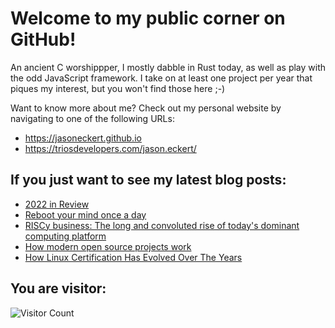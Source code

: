 # Welcome to my public corner on GitHub! 
An ancient C worshippper, I mostly dabble in Rust today, as well as play with the odd JavaScript framework.
I take on at least one project per year that piques my interest, but you won't find those here ;-)

Want to know more about me? Check out my personal website by navigating to one of the following URLs:
- https://jasoneckert.github.io
- https://triosdevelopers.com/jason.eckert/

## If you just want to see my latest blog posts:
<!-- BLOG-POST-LIST:START -->
- [2022 in Review](https://jasoneckert.github.io/myblog/2022-in-review/)
- [Reboot your mind once a day](https://jasoneckert.github.io/myblog/tech-workers-should-meditate/)
- [RISCy business: The long and convoluted rise of today&#39;s dominant computing platform](https://jasoneckert.github.io/myblog/riscy-business/)
- [How modern open source projects work](https://jasoneckert.github.io/myblog/modern-open-source/)
- [How Linux Certification Has Evolved Over The Years](https://jasoneckert.github.io/myblog/linux-certification/)
<!-- BLOG-POST-LIST:END -->

<!--
**jasoneckert/jasoneckert** is a ✨ _special_ ✨ repository because its `README.md` (this file) appears on your GitHub profile.

Here are some ideas to get you started:

- 🔭 I’m currently working on ...
- 🌱 I’m currently learning ...
- 👯 I’m looking to collaborate on ...
- 🤔 I’m looking for help with ...
- 💬 Ask me about ...
- 📫 How to reach me: ...
- 😄 Pronouns: ...
- ⚡ Fun fact: ...
-->
## You are visitor: 
![Visitor Count](https://profile-counter.glitch.me/jasoneckert/count.svg)
